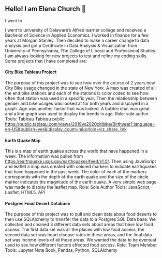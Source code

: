 ## Hello! I am Elena Church 👋
I went to 
<!--
**ElenaChurch/ElenaChurch** is a ✨ _special_ ✨ repository because its `README.md` (this file) appears on your GitHub profile.

Here are some ideas to get you started:

- 🔭 I’m currently working on ...
- 🌱 I’m currently learning ...
- 👯 I’m looking to collaborate on ...
- 🤔 I’m looking for help with ...
- 💬 Ask me about ...
- 📫 How to reach me: ...
- 😄 Pronouns: ...
- ⚡ Fun fact: ...
-->
I went to university of Delaware’s Alfred learner college and received a Bachelor of Science in Applied Economics. I worked in finance for a few years at Morgan Stanley. Then decided to make a career change to data analysis and got a Certificate in Data Analysis & Visualization from University of Pennsylvania, The College of Liberal and Professional Studies. 
I am always looking for new projects to test and refine my coding skills.  Some projects that I have completed are:

#### City Bike Tableau Project
The purpose of this project was to see how over the course of 2 years how City Bike usage changed in the state of New York. A map was created of all the end bike stations and each of the stations is color coded to see how often that station was used in a specific year. Then the relationship between gender and bike usages was looked at for both years and displayed in a graph. Age was another factor that was looked. A bubble chat was great and a line graph was used to display the trends in age. 
Role: sole author 
Tools: Tableau
Tableau public: https://public.tableau.com/views/2019vs2020citibike/Birthyear?:language=en-US&publish=yes&:display_count=n&:origin=viz_share_link

#### Earth Quake Map
This is a map of earth quakes across the world that have happened in a week. The information was pulled from https://earthquake.usgs.gov/earthquakes/feed/v1.0/. Then using JavaScript and leaflet a map was created with colored markers to indicate earthquakes that have happened in the past week. The color of each of the markers corresponds with the depth of the earth quake and the size of the circle marker indicates the magnitude of the earth quake. A very simple web page was made to display the leaflet map.
Role: Sole Author 
Tools: JavaScript, Leaflet, HTML5, API 

#### Postgres Food Desert Database
The purpose of this project was to pull and clean data about food deserts to then use SQLAlchemy to transfer the data to a Postgres SQL Data base. We collected and cleaned 3 different data sets about areas that have low food access. The first data set was all the places with low food access, the second data set was heart disease rates in these areas, and the final data set was income levels of all these areas. We wanted the data to be eventual used to see how different factors effected food access. 
Role: Team Member
Tools: Jupyter Note Book, Pandas, Python, SQLAlchemy
